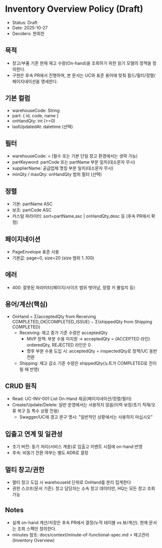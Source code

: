 # Inventory Overview Policy (Draft)

- Status: Draft
- Date: 2025-10-27
- Deciders: 현희찬

## 목적
- 창고/부품 기준 현재 재고 수량(On-hand)을 조회하기 위한 읽기 모델의 정책을 정의한다.
- 구현은 후속 PR에서 진행하며, 본 문서는 UC와 표준 용어에 맞춰 필드/필터/정렬/페이지네이션을 명세한다.

## 기본 컬럼
- warehouseCode: String
- part: { id, code, name }
- onHandQty: int (>=0)
- lastUpdatedAt: datetime (선택)

## 필터
- warehouseCode: = (필수 또는 기본 단일 창고 환경에서는 생략 가능)
- partKeyword: partCode 또는 partName 부분 일치(대소문자 무시)
- supplierName: 공급업체 명칭 부분 일치(대소문자 무시)
- minQty / maxQty: onHandQty 범위 필터 (선택)

## 정렬
- 기본: partName ASC
- 보조: partCode ASC
- 커스텀 파라미터: sort=partName,asc | onHandQty,desc 등 (후속 PR에서 확정)

## 페이지네이션
- PageEnvelope 표준 사용
- 기본값: page=0, size=20 (size 범위 1..100)

## 에러
- 400: 잘못된 파라미터(페이지/사이즈 범위 벗어남, 정렬 키 불일치 등)

## 용어/계산(핵심)
- OnHand = Σ(acceptedQty from Receiving COMPLETED_OK|COMPLETED_ISSUE) − Σ(shippedQty from Shipping COMPLETED)
  - Receiving: 재고 증가 기준 수량은 acceptedQty
    - MVP 정책: 부분 수용 미지원 → acceptedQty = (ACCEPTED 라인) orderedQty, REJECTED 라인은 0
    - 향후 부분 수용 도입 시: acceptedQty = inspectedQty로 정책/UC 동반 전환
  - Shipping: 재고 감소 기준 수량은 shippedQty(노트가 COMPLETED로 전이될 때 반영)

## CRUD 원칙
- Read: UC-INV-001 List On-Hand 제공(페이지네이션/정렬/필터)
- Create/Update/Delete: 일반 운영에서는 사용하지 않음(이력 보정/초기 적재/오류 복구 등 특수 상황 전용)
  - Swagger/UC에 경고 문구 명시: "일반적인 상황에서는 사용하지 마십시오"

## 입출고 연계 및 일관성
- 초기 버전: 동기 처리(서비스 계층)로 입출고 이벤트 시점에 on-hand 반영
- 후속: 비동기 전환 여부는 별도 ADR로 결정

## 멀티 창고/권한
- 멀티 창고 도입 시 warehouseId 단위로 OnHand를 분리 집계한다
- 권한 스코프(문서 기준): 창고 담당자는 소속 창고 데이터만, HQ는 모든 창고 조회 가능

## Notes
- 실제 on-hand 계산/저장은 후속 PR에서 결정(누적 테이블 vs 뷰/계산). 현재 문서는 조회 스펙만 정의한다.
- minutes 참조: docs/context/minute-of-functional-spec.md > 재고관리(Inventory Overview)
